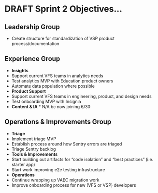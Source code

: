 # DRAFT Sprint 2 Objectives...

## Leadership Group
*   Create structure for standardization of VSP product process/documentation

## Experience Group
*   **Insights**
  *   Support current VFS teams in analytics needs
  *   Test analytics MVP with Education product owners
  *   Automate data population where possible
*   **Product Support**
  *   Support current VFS teams in engineering, product, and design needs
  *   Test onboarding MVP with Insignia
*   **Content & IA**
            *   N/A bc now joining 6/30
## Operations & Improvements Group
*   **Triage**
 *   Implement triage MVP
 *   Establish process around how Sentry errors are triaged
 *   Triage Sentry backlog
*   **Tools & Improvements**
 *   Start building out artifacts for “code isolation” and “best practices” (i.e. starter app)
 *   Start work improving e2e testing infrastructure
*   **Operations**
 *   Continue wrapping up VAEC migration work
 *   Improve onboarding process for new (VFS or VSP) developers
